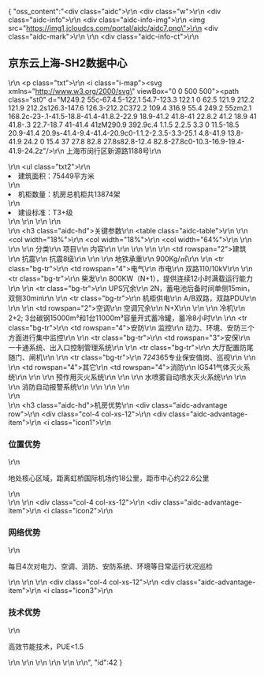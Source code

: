 {
	"oss_content":"<div class=\"aidc\">\r\n  <div class=\"w\">\r\n    <div class=\"aidc-info\">\r\n      <div class=\"aidc-info-img\">\r\n        <img src=\"https://img1.jcloudcs.com/portal/aidc/aidc7.png\">\r\n        <div class=\"aidc-mark\"></div>\r\n      </div>\r\n      <div class=\"aidc-info-ct\">\r\n        <h2>京东云上海-SH2数据中心</h2>\r\n        <p class=\"txt\">\r\n          <i class=\"i-map\"><svg xmlns=\"http://www.w3.org/2000/svg\" viewBox=\"0 0 500 500\"><style>.st0{fill:#3171ff}</style><path class=\"st0\" d=\"M249.2 55c-67.4.5-122.1 54.7-123.3 122.1 0 62.5 121.9 212.2 121.9 212.2s126.3-147.6 126.3-212.2C372.2 109.4 316.9 55.4 249.2 55zm2.1 168.2c-23-.1-41.5-18.8-41.4-41.8.2-22.9 18.9-41.2 41.8-41 22.8.2 41.2 18.9 41 41.8-.3 22.7-18.7 41-41.4 41zM290.9 392.9c.4 1.1.5 2.2.5 3.3 0 11.5-18.5 20.9-41.4 20.9s-41.4-9.4-41.4-20.9c0-1.1.2-2.3.5-3.3-25.1 4.8-41.9 13.8-41.9 24.2 0 15.4 37 27.8 82.8 27.8s82.8-12.4 82.8-27.8c0-10.3-16.9-19.4-41.9-24.2z\"/></svg></i>\r\n          <span>上海市闵行区新源路1188号</span>\r\n        </p>\r\n        <ul class=\"txt2\">\r\n          <li>建筑面积：75449平方米</li>\r\n          <li>机柜数量：机房总机柜共13874架</li>\r\n          <li>建设标准：T3+级</li>\r\n        </ul>\r\n      </div>\r\n    </div>\r\n    <div>\r\n      <h3 class=\"aidc-hd\">关键参数</h3>\r\n      <table class=\"aidc-table\">\r\n        <colgroup>\r\n          <col width=\"18%\">\r\n          <col width=\"18%\">\r\n          <col width=\"64%\">\r\n        </colgroup>\r\n        <thead>\r\n        <tr>\r\n          <th>分类</th>\r\n          <th>项目</th>\r\n          <th>内容</th>\r\n        </tr>\r\n        </thead>\r\n        <tbody>\r\n        <tr>\r\n          <td rowspan=\"2\">建筑</td>\r\n          <td>抗震</td>\r\n          <td>抗震8级</td>\r\n        </tr>\r\n        <tr>\r\n          <td>地铁承重</td>\r\n          <td>900Kg/㎡</td>\r\n        </tr>\r\n        <tr class=\"bg-tr\">\r\n          <td rowspan=\"4\">电气</td>\r\n          <td>市电</td>\r\n          <td>双路110/10kV</td>\r\n        </tr>\r\n        <tr class=\"bg-tr\">\r\n          <td>柴发</td>\r\n          <td>800KW（N+1），提供连续12小时满载运行能力</td>\r\n        </tr>\r\n        <tr class=\"bg-tr\">\r\n          <td>UPS冗余</td>\r\n          <td>2N，蓄电池后备时间单侧15min，双侧30min</td>\r\n        </tr>\r\n        <tr class=\"bg-tr\">\r\n          <td>机柜供电</td>\r\n          <td>A/B双路，双路PDU</td>\r\n        </tr>\r\n        <tr>\r\n          <td rowspan=\"2\">空调</td>\r\n          <td>空调冗余</td>\r\n          <td>N+X</td>\r\n        </tr>\r\n        <tr>\r\n          <td>冷机</td>\r\n          <td>2+2; 3台碳钢15000m³和1台11000m³容量开式蓄冷罐，蓄冷8小时</td>\r\n        </tr>\r\n        <tr class=\"bg-tr\">\r\n          <td rowspan=\"4\">安防</td>\r\n          <td>监控</td>\r\n          <td>动力、环境、安防三个方面进行集中监控</td>\r\n        </tr>\r\n        <tr class=\"bg-tr\">\r\n          <td rowspan=\"3\">安保</td>\r\n          <td>一卡通系统、出入口控制管理系统</td>\r\n        </tr>\r\n        <tr class=\"bg-tr\">\r\n          <td>大厅配置防尾随门、闸机</td>\r\n        </tr>\r\n        <tr class=\"bg-tr\">\r\n          <td>7*24*365专业保安值岗、巡视</td>\r\n        </tr>\r\n        <tr>\r\n          <td rowspan=\"4\">其它</td>\r\n          <td rowspan=\"4\">消防</td>\r\n          <td>IG541气体灭火系统</td>\r\n        </tr>\r\n        <tr>\r\n          <td>预作用灭火系统</td>\r\n        </tr>\r\n        <tr>\r\n          <td>水喷雾自动喷水灭火系统</td>\r\n        </tr>\r\n        <tr>\r\n          <td>消防自动报警系统</td>\r\n        </tr>\r\n        </tbody>\r\n      </table>\r\n    </div>\r\n    <div>\r\n      <h3 class=\"aidc-hd\">机房优势</h3>\r\n      <div class=\"aidc-advantage row\">\r\n        <div class=\"col-4 col-xs-12\">\r\n          <div class=\"aidc-advantage-item\">\r\n            <i class=\"icon1\"></i>\r\n            <h3>位置优势</h3>\r\n            <p>地处核心区域，距离虹桥国际机场约18公里，距市中心约22.6公里</p>\r\n          </div>\r\n        </div>\r\n        <div class=\"col-4 col-xs-12\">\r\n          <div class=\"aidc-advantage-item\">\r\n            <i class=\"icon2\"></i>\r\n            <h3>网络优势</h3>\r\n            <p>每日4次对电力、空调、消防、安防系统、环境等日常运行状况巡检</p>\r\n          </div>\r\n        </div>\r\n        <div class=\"col-4 col-xs-12\">\r\n          <div class=\"aidc-advantage-item\">\r\n            <i class=\"icon3\"></i>\r\n            <h3>技术优势</h3>\r\n            <p>高效节能技术，PUE<1.5</p>\r\n          </div>\r\n        </div>\r\n      </div>\r\n    </div>\r\n  </div>\r\n</div>",
	"id":42
}